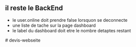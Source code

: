 ## il reste le BackEnd


- le user.online doit prendre false lorsquon se deconnecte
- une liste de tache sur la page dashboard
- le label du dashboard doit etre le nombre detaptes restant


#   d e v i s - w e b s e i t e  
 